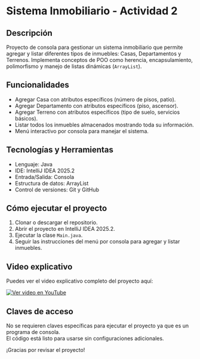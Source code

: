 # Sistema Inmobiliario - Actividad 2

## Descripción

Proyecto de consola para gestionar un sistema inmobiliario que permite agregar y listar diferentes tipos de inmuebles: Casas, Departamentos y Terrenos. 
Implementa conceptos de POO como herencia, encapsulamiento, polimorfismo y manejo de listas dinámicas (`ArrayList`).

## Funcionalidades

- Agregar Casa con atributos específicos (número de pisos, patio).
- Agregar Departamento con atributos específicos (piso, ascensor).
- Agregar Terreno con atributos específicos (tipo de suelo, servicios básicos).
- Listar todos los inmuebles almacenados mostrando toda su información.
- Menú interactivo por consola para manejar el sistema.

## Tecnologías y Herramientas

- Lenguaje: Java
- IDE: IntelliJ IDEA 2025.2
- Entrada/Salida: Consola
- Estructura de datos: ArrayList
- Control de versiones: Git y GitHub

## Cómo ejecutar el proyecto

1. Clonar o descargar el repositorio.
2. Abrir el proyecto en IntelliJ IDEA 2025.2.
3. Ejecutar la clase `Main.java`.
4. Seguir las instrucciones del menú por consola para agregar y listar inmuebles.

## Video explicativo
Puedes ver el video explicativo completo del proyecto aquí:

[![Ver video en YouTube](https://img.youtube.com/vi/dC_vnWP3QOU/0.jpg)](https://youtu.be/dC_vnWP3QOU)

## Claves de acceso

No se requieren claves específicas para ejecutar el proyecto ya que es un programa de consola.  
El código está listo para usarse sin configuraciones adicionales.


¡Gracias por revisar el proyecto!

